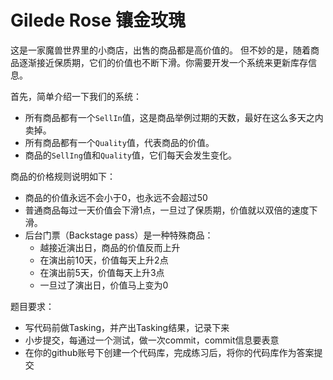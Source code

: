 # Gilede Rose 镶金玫瑰

这是一家魔兽世界里的小商店，出售的商品都是高价值的。
但不妙的是，随着商品逐渐接近保质期，它们的价值也不断下滑。你需要开发一个系统来更新库存信息。

首先，简单介绍一下我们的系统：

- 所有商品都有一个`SellIn`值，这是商品举例过期的天数，最好在这么多天之内卖掉。
- 所有商品都有一个`Quality`值，代表商品的价值。
- 商品的`SellIng`值和`Quality`值，它们每天会发生变化。

商品的价格规则说明如下：

- 商品的价值永远不会小于0，也永远不会超过50
- 普通商品每过一天价值会下滑1点，一旦过了保质期，价值就以双倍的速度下滑。
- 后台门票（Backstage pass）是一种特殊商品：
    - 越接近演出日，商品的价值反而上升
    - 在演出前10天，价值每天上升2点
    - 在演出前5天，价值每天上升3点
    - 一旦过了演出日，价值马上变为0

题目要求：

- 写代码前做Tasking，并产出Tasking结果，记录下来
- 小步提交，每通过一个测试，做一次commit，commit信息要表意
- 在你的github账号下创建一个代码库，完成练习后，将你的代码库作为答案提交